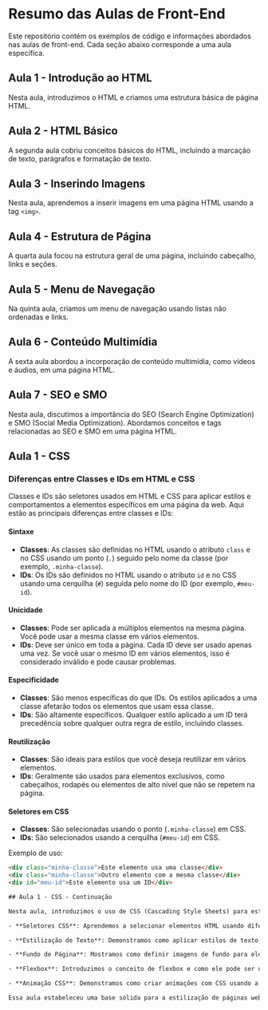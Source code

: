 # Resumo das Aulas de Front-End

Este repositório contém os exemplos de código e informações abordados nas aulas de front-end. Cada seção abaixo corresponde a uma aula específica.

## Aula 1 - Introdução ao HTML

Nesta aula, introduzimos o HTML e criamos uma estrutura básica de página HTML.

## Aula 2 - HTML Básico

A segunda aula cobriu conceitos básicos do HTML, incluindo a marcação de texto, parágrafos e formatação de texto.

## Aula 3 - Inserindo Imagens

Nesta aula, aprendemos a inserir imagens em uma página HTML usando a tag `<img>`.

## Aula 4 - Estrutura de Página

A quarta aula focou na estrutura geral de uma página, incluindo cabeçalho, links e seções.

## Aula 5 - Menu de Navegação

Na quinta aula, criamos um menu de navegação usando listas não ordenadas e links.

## Aula 6 - Conteúdo Multimídia

A sexta aula abordou a incorporação de conteúdo multimídia, como vídeos e áudios, em uma página HTML.

## Aula 7 - SEO e SMO

Nesta aula, discutimos a importância do SEO (Search Engine Optimization) e SMO (Social Media Optimization). Abordamos conceitos e tags relacionadas ao SEO e SMO em uma página HTML.

## Aula 1 - CSS 

### Diferenças entre Classes e IDs em HTML e CSS

Classes e IDs são seletores usados em HTML e CSS para aplicar estilos e comportamentos a elementos específicos em uma página da web. Aqui estão as principais diferenças entre classes e IDs:

#### Sintaxe

- **Classes**: As classes são definidas no HTML usando o atributo `class` e no CSS usando um ponto (`.`) seguido pelo nome da classe (por exemplo, `.minha-classe`).
- **IDs**: Os IDs são definidos no HTML usando o atributo `id` e no CSS usando uma cerquilha (`#`) seguida pelo nome do ID (por exemplo, `#meu-id`).

#### Unicidade

- **Classes**: Pode ser aplicada a múltiplos elementos na mesma página. Você pode usar a mesma classe em vários elementos.
- **IDs**: Deve ser único em toda a página. Cada ID deve ser usado apenas uma vez. Se você usar o mesmo ID em vários elementos, isso é considerado inválido e pode causar problemas.

#### Especificidade

- **Classes**: São menos específicas do que IDs. Os estilos aplicados a uma classe afetarão todos os elementos que usam essa classe.
- **IDs**: São altamente específicos. Qualquer estilo aplicado a um ID terá precedência sobre qualquer outra regra de estilo, incluindo classes.

#### Reutilização

- **Classes**: São ideais para estilos que você deseja reutilizar em vários elementos.
- **IDs**: Geralmente são usados para elementos exclusivos, como cabeçalhos, rodapés ou elementos de alto nível que não se repetem na página.

#### Seletores em CSS

- **Classes**: São selecionadas usando o ponto (`.minha-classe`) em CSS.
- **IDs**: São selecionados usando a cerquilha (`#meu-id`) em CSS.

Exemplo de uso:

```html
<div class="minha-classe">Este elemento usa uma classe</div>
<div class="minha-classe">Outro elemento com a mesma classe</div>
<div id="meu-id">Este elemento usa um ID</div>

## Aula 1 - CSS - Continuação

Nesta aula, introduzimos o uso de CSS (Cascading Style Sheets) para estilizar elementos HTML. Abordamos vários conceitos-chave:

- **Seletores CSS**: Aprendemos a selecionar elementos HTML usando diferentes tipos de seletores, incluindo classes, IDs e seletores de atributos.

- **Estilização de Texto**: Demonstramos como aplicar estilos de texto, como cor e tamanho de fonte, a elementos HTML, incluindo cabeçalhos (`<h1>`) e parágrafos (`<p>`).

- **Fundo de Página**: Mostramos como definir imagens de fundo para elementos, personalizando o fundo de um contêiner específico.

- **Flexbox**: Introduzimos o conceito de flexbox e como ele pode ser usado para criar layouts flexíveis, como os contêineres `.d1`, `.d2`, e `.d3`.

- **Animação CSS**: Demonstramos como criar animações com CSS usando a propriedade `@keyframes`, que é usada no elemento `.d4anim`.

Essa aula estabeleceu uma base sólida para a estilização de páginas web usando CSS e animações, preparando-nos para explorar tópicos mais avançados nas próximas aulas.

